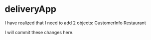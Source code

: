 # deliveryApp

I have realized that I need to add 2 objects:
  CustomerInfo
  Restaurant
  
I will commit these changes here.
